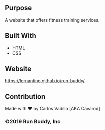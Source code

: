 
## Purpose
A website that offers fitness training services. 

## Built With
* HTML
* CSS

## Website
https://lernantino.github.io/run-buddy/

## Contribution
Made with ❤️ by Carlos Vadillo [AKA Cavarod]

### ©️2019 Run Buddy, Inc 
